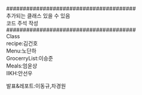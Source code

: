 #######################################  
추가되는 클래스 있을 수 있음  
코드 주석 작성  
#######################################  
Class  
recipe:김건호  
Menu:노단하  
GrocerryList:이승준  
Meals:엄윤상  
IIKH:안선우  
  
발표&레포트:이동규,차경원  
